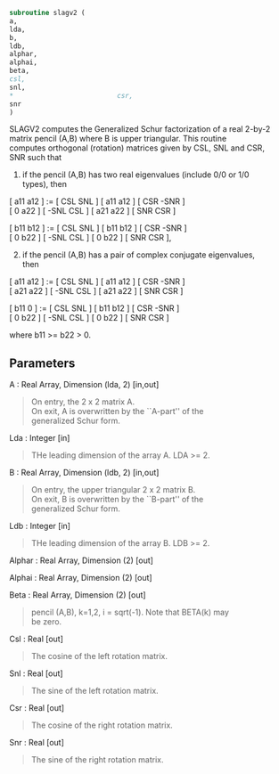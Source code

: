 ```fortran  
subroutine slagv2 (  
a,  
lda,  
b,  
ldb,  
alphar,  
alphai,  
beta,  
csl,  
snl,  
*                          csr,  
snr  
)  
```  
  
SLAGV2 computes the Generalized Schur factorization of a real 2-by-2  
matrix pencil (A,B) where B is upper triangular. This routine  
computes orthogonal (rotation) matrices given by CSL, SNL and CSR,  
SNR such that  
  
1) if the pencil (A,B) has two real eigenvalues (include 0/0 or 1/0  
types), then  
  
[ a11 a12 ] := [  CSL  SNL ] [ a11 a12 ] [  CSR -SNR ]  
[  0  a22 ]    [ -SNL  CSL ] [ a21 a22 ] [  SNR  CSR ]  
  
[ b11 b12 ] := [  CSL  SNL ] [ b11 b12 ] [  CSR -SNR ]  
[  0  b22 ]    [ -SNL  CSL ] [  0  b22 ] [  SNR  CSR ],  
  
2) if the pencil (A,B) has a pair of complex conjugate eigenvalues,  
then  
  
[ a11 a12 ] := [  CSL  SNL ] [ a11 a12 ] [  CSR -SNR ]  
[ a21 a22 ]    [ -SNL  CSL ] [ a21 a22 ] [  SNR  CSR ]  
  
[ b11  0  ] := [  CSL  SNL ] [ b11 b12 ] [  CSR -SNR ]  
[  0  b22 ]    [ -SNL  CSL ] [  0  b22 ] [  SNR  CSR ]  
  
where b11 >= b22 > 0.  
  
  
## Parameters  
A : Real Array, Dimension (lda, 2) [in,out]  
> On entry, the 2 x 2 matrix A.  
> On exit, A is overwritten by the ``A-part'' of the  
> generalized Schur form.  
  
Lda : Integer [in]  
> THe leading dimension of the array A.  LDA >= 2.  
  
B : Real Array, Dimension (ldb, 2) [in,out]  
> On entry, the upper triangular 2 x 2 matrix B.  
> On exit, B is overwritten by the ``B-part'' of the  
> generalized Schur form.  
  
Ldb : Integer [in]  
> THe leading dimension of the array B.  LDB >= 2.  
  
Alphar : Real Array, Dimension (2) [out]  
  
Alphai : Real Array, Dimension (2) [out]  
  
Beta : Real Array, Dimension (2) [out]  
> pencil (A,B), k=1,2, i = sqrt(-1).  Note that BETA(k) may  
> be zero.  
  
Csl : Real [out]  
> The cosine of the left rotation matrix.  
  
Snl : Real [out]  
> The sine of the left rotation matrix.  
  
Csr : Real [out]  
> The cosine of the right rotation matrix.  
  
Snr : Real [out]  
> The sine of the right rotation matrix.  
  
